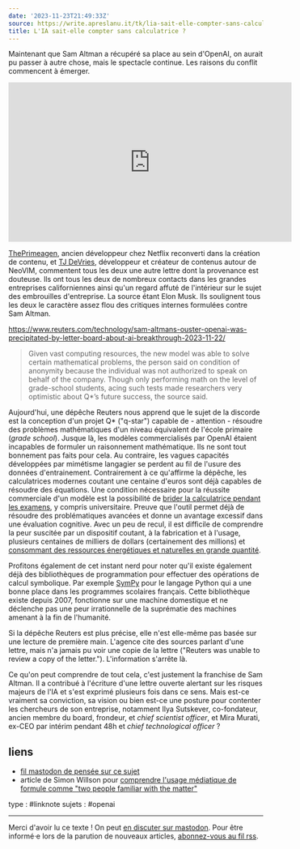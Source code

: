 ```yaml
---
date: '2023-11-23T21:49:33Z'
source: https://write.apreslanu.it/tk/lia-sait-elle-compter-sans-calculatrice
title: L'IA sait-elle compter sans calculatrice ?
---
```


Maintenant que Sam Altman a récupéré sa place au sein d'OpenAI, on aurait pu passer à autre chose, mais le spectacle continue. Les raisons du conflit commencent à émerger.

<iframe width="560" height="315" src="https://www.youtube.com/embed/L0t2xyJgTVc?si=5NsbtDeg9KSthprq" title="YouTube video player" frameborder="0" allow="accelerometer; autoplay; clipboard-write; encrypted-media; gyroscope; picture-in-picture; web-share" allowfullscreen></iframe>

[ThePrimeagen], ancien développeur chez Netflix reconverti dans la création de contenu, et [TJ DeVries], développeur et créateur de contenus autour de NeoVIM, commentent tous les deux une autre lettre dont la provenance est douteuse. Ils ont tous les deux de nombreux contacts dans les grandes entreprises californiennes ainsi qu'un regard affuté de l'intérieur sur le sujet des embrouilles d'entreprise. La source étant Elon Musk. Ils soulignent tous les deux le caractère assez flou des critiques internes formulées contre Sam Altman.

[ThePrimeagen]: https://twitch.tv/ThePrimeagen
[TJ DeVries]: https://www.youtube.com/@teej_dv

<!--more-->

https://www.reuters.com/technology/sam-altmans-ouster-openai-was-precipitated-by-letter-board-about-ai-breakthrough-2023-11-22/

> Given vast computing resources, the new model was able to solve certain mathematical problems, the person said on condition of anonymity because the individual was not authorized to speak on behalf of the company. Though only performing math on the level of grade-school students, acing such tests made researchers very optimistic about Q*’s future success, the source said.

Aujourd'hui, une dépêche Reuters nous apprend que le sujet de la discorde est la conception d'un projet Q* ("q-star") capable de - attention - résoudre des problèmes mathématiques d'un niveau équivalent de l'école primaire (*grade school*). Jusque là, les modèles commercialisés par OpenAI étaient incapables de formuler un raisonnement mathématique. Ils ne sont tout bonnement pas faits pour cela. Au contraire, les vagues capacités développées par mimétisme langagier se perdent au fil de l'usure des données d'entrainement. Contrairement à ce qu'affirme la dépêche, les calculatrices modernes coutant une centaine d'euros sont déjà capables de résoudre des équations. Une condition nécessaire pour la réussite commerciale d'un modèle est la possibilité de [brider la calculatrice pendant les examens][cas], y compris universitaire. Preuve que l'outil permet déjà de résoudre des problématiques avancées et donne un avantage excessif dans une évaluation cognitive. Avec un peu de recul, il est difficile de comprendre  la peur suscitée par un dispositif coutant, à la fabrication et à l'usage, plusieurs centaines de milliers de dollars (certainement des millions) et [consommant des ressources énergétiques et naturelles en grande quantité](a1).

[cas]: https://en.wikipedia.org/wiki/HP_Prime#Exam_Mode
[a1]: https://futurism.com/critics-microsoft-water-train-ai-drought

Profitons également de cet instant nerd pour noter qu'il existe également déjà des bibliothèques de programmation pour effectuer des opérations de calcul symbolique. Par exemple [SymPy] pour le langage Python qui a une bonne place dans les programmes scolaires français. Cette bibliothèque existe depuis 2007, fonctionne sur une machine domestique et ne déclenche pas une peur irrationnelle de la suprématie des machines amenant à la fin de l'humanité.

[SymPy]: https://github.com/sympy/sympy

Si la dépêche Reuters est plus précise, elle n'est elle-même pas basée sur une lecture de première main. L'agence cite des sources parlant d'une lettre, mais n'a jamais pu voir une copie de la lettre ("Reuters was unable to review a copy of the letter."). L'information s'arrête là.

Ce qu'on peut comprendre de tout cela, c'est justement la franchise de Sam Altman. Il a contribué à l'écriture d'une lettre ouverte alertant sur les risques majeurs de l'IA et s'est exprimé plusieurs fois dans ce sens. Mais est-ce vraiment sa conviction, sa vision ou bien est-ce une posture pour contenter les chercheurs de son entreprise, notamment Ilya Sutskever, co-fondateur, ancien membre du board, frondeur, et *chief scientist officer*, et Mira Murati, ex-CEO par intérim pendant 48h et *chief technological officer* ?


## liens

- [fil mastodon de pensée sur ce sujet](https://social.apreslanu.it/@tk/111459419951442641)
- article de Simon Willson pour [comprendre l'usage médiatique de formule comme "two people familiar with the matter"](https://simonwillison.net/2023/Nov/22/deciphering-clues/)

type : #linknote
sujets : #openai

---

Merci d'avoir lu ce texte ! On peut [en discuter sur mastodon](https://social.apreslanu.it/@tk). Pour être informé·e lors de la parution de nouveaux articles, [abonnez-vous au fil rss](https://write.apreslanu.it/tk/feed/).
